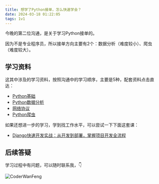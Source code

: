 ```yaml
---
title: 想学了Python接单，怎么快速学会？
date: 2024-03-18 01:22:05
tags: 1v1
---
```


今晚的第二位沟通，是关于学习Python接单的。

因为不是专业程序员，所以接单方向主要有2个：数据分析（难度较小）、爬虫（难度较大）。


## 学习资料

这其中涉及的学习资料，按照沟通中的学习顺序，主要是5种，配套资料点击直达：

- [Python基础](https://www.bilibili.com/video/BV1MM4y1G76j/?spm_id_from=333.999.0.0)
- [Python数据分析](https://www.bilibili.com/video/BV1hk4y1C73S/?spm_id_from=333.999.0.0)
- [网络协议](https://www.bilibili.com/video/BV11K411c75T/?spm_id_from=333.337.search-card.all.click)
- [Python爬虫](https://www.bilibili.com/video/BV1y54y1y74F/?spm_id_from=333.999.0.0)

如果还想进一步的学习，学到找工作水平，可以尝试一下下面这套课：

- [Django快速开发实战：从开发到部署，掌握项目开发全流程](http://gk.link/a/10Wl1)


## 后续答疑

学习过程中有问题，可以随时联系我，👇

![CoderWanFeng](https://python-office-1300615378.cos.ap-chongqing.myqcloud.com/qr-code.jpg)


